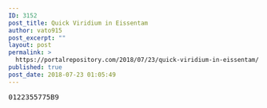 ```yaml
---
ID: 3152
post_title: Quick Viridium in Eissentam
author: vato915
post_excerpt: ""
layout: post
permalink: >
  https://portalrepository.com/2018/07/23/quick-viridium-in-eissentam/
published: true
post_date: 2018-07-23 01:05:49
---
```

<pre>0122355775B9</pre>